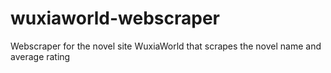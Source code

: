 # wuxiaworld-webscraper
 Webscraper for the novel site WuxiaWorld that scrapes the novel name and average rating
